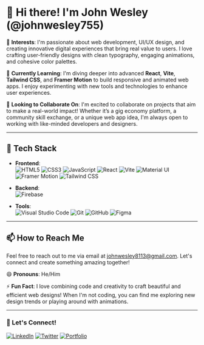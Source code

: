# 👋 Hi there! I'm John Wesley (@johnwesley755)

👀 **Interests**: I'm passionate about web development, UI/UX design, and creating innovative digital experiences that bring real value to users. I love crafting user-friendly designs with clean typography, engaging animations, and cohesive color palettes.

🌱 **Currently Learning**: I'm diving deeper into advanced **React**, **Vite**, **Tailwind CSS**, and **Framer Motion** to build responsive and animated web apps. I enjoy experimenting with new tools and technologies to enhance user experiences.

💞️ **Looking to Collaborate On**: I'm excited to collaborate on projects that aim to make a real-world impact! Whether it’s a gig economy platform, a community skill exchange, or a unique web app idea, I'm always open to working with like-minded developers and designers.

---

## 🔧 Tech Stack

- **Frontend**:  
  ![HTML5](https://img.shields.io/badge/-HTML5-E34F26?style=flat-square&logo=html5&logoColor=white)
  ![CSS3](https://img.shields.io/badge/-CSS3-1572B6?style=flat-square&logo=css3)
  ![JavaScript](https://img.shields.io/badge/-JavaScript-F7DF1E?style=flat-square&logo=javascript&logoColor=black)
  ![React](https://img.shields.io/badge/-React-61DAFB?style=flat-square&logo=react&logoColor=black)
  ![Vite](https://img.shields.io/badge/-Vite-646CFF?style=flat-square&logo=vite&logoColor=white)
  ![Material UI](https://img.shields.io/badge/-MUI-007FFF?style=flat-square&logo=mui&logoColor=white)
  ![Framer Motion](https://img.shields.io/badge/-Framer%20Motion-0055FF?style=flat-square&logo=framer&logoColor=white)
  ![Tailwind CSS](https://img.shields.io/badge/-Tailwind%20CSS-38B2AC?style=flat-square&logo=tailwind-css&logoColor=white)

- **Backend**:  
  ![Firebase](https://img.shields.io/badge/-Firebase-FFCA28?style=flat-square&logo=firebase&logoColor=black)

- **Tools**:  
  ![Visual Studio Code](https://img.shields.io/badge/-VS%20Code-007ACC?style=flat-square&logo=visual-studio-code)
  ![Git](https://img.shields.io/badge/-Git-F05032?style=flat-square&logo=git&logoColor=white)
  ![GitHub](https://img.shields.io/badge/-GitHub-181717?style=flat-square&logo=github)
  ![Figma](https://img.shields.io/badge/-Figma-F24E1E?style=flat-square&logo=figma&logoColor=white)

---

## 📫 How to Reach Me

Feel free to reach out to me via email at [johnwesley8113@gmail.com](mailto:johnwesley8113@gmail.com). Let's connect and create something amazing together!

😄 **Pronouns**: He/Him

⚡ **Fun Fact**: I love combining code and creativity to craft beautiful and efficient web designs! When I'm not coding, you can find me exploring new design trends or playing around with animations.

---

### 💬 Let's Connect!

[![LinkedIn](https://img.shields.io/badge/-LinkedIn-0A66C2?style=flat-square&logo=linkedin&logoColor=white)](https://www.linkedin.com/in/johnwesley/)
[![Twitter](https://img.shields.io/badge/-Twitter-1DA1F2?style=flat-square&logo=twitter&logoColor=white)](https://twitter.com/johnwesleydev)
[![Portfolio](https://img.shields.io/badge/-Portfolio-black?style=flat-square&logo=google-chrome&logoColor=white)](https://johnwesley.dev)
